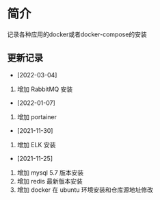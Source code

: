 # 简介
记录各种应用的docker或者docker-compose的安装

## 更新记录
- [2022-03-04]
1. 增加 RabbitMQ 安装

- [2022-01-07]
1. 增加 portainer 

- [2021-11-30]
1. 增加 ELK 安装

- [2021-11-25]
1. 增加 mysql 5.7 版本安装
2. 增加 redis 最新版本安装
3. 增加 docker 在 ubuntu 环境安装和仓库源地址修改